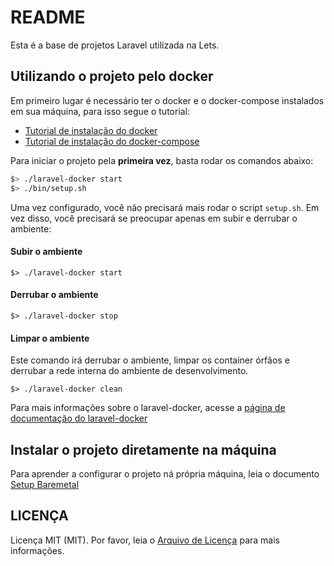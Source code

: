 # README #

Esta é a base de projetos Laravel utilizada na Lets.

## Utilizando o projeto pelo docker

Em primeiro lugar é necessário ter o docker e o docker-compose instalados em sua máquina, para isso segue o tutorial:

* [Tutorial de instalação do docker](https://docs.docker.com/install/linux/docker-ce/ubuntu/)
* [Tutorial de instalação do docker-compose](https://docs.docker.com/compose/install/)

Para iniciar o projeto pela **primeira vez**, basta rodar os comandos abaixo:

```bash
$> ./laravel-docker start
$> ./bin/setup.sh
```

Uma vez configurado, você não precisará mais rodar o script `setup.sh`.
Em vez disso, você precisará se preocupar apenas em subir e derrubar o ambiente:

#### Subir o ambiente
```
$> ./laravel-docker start
```

#### Derrubar o ambiente
```
$> ./laravel-docker stop
```

#### Limpar o ambiente
Este comando irá derrubar o ambiente, limpar os container órfãos e derrubar a rede interna do ambiente de desenvolvimento.
```
$> ./laravel-docker clean
```

Para mais informações sobre o laravel-docker, acesse a [página de documentação do laravel-docker](https://github.com/danilopinotti/laravel-docker-environment)

## Instalar o projeto diretamente na máquina ##
Para aprender a configurar o projeto ná própria máquina, leia o documento [Setup Baremetal](docs/setup-baremetal.md)

## LICENÇA
Licença MIT (MIT). Por favor, leia o [Arquivo de Licença](LICENSE) para mais informações.
